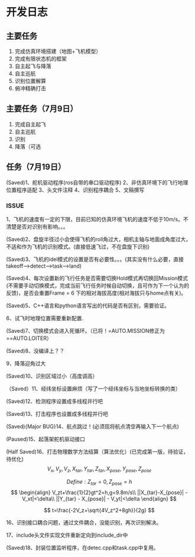 # 开发日志

## 主要任务

1. 完成仿真环境搭建（地图+飞机模型）
2. 完成有限状态机的框架
3. 自主起飞与降落
4. 自主巡航
5. 识别位置解算
6. 俯冲精确打击

## 主要任务（7月9日）

1. 完成自主起飞
2. 自主巡航
3. 识别
4. 降落（可选

## 任务（7月19日）

(Saved)1、舵机驱动程序(ros自带的串口驱动程序)
2、非仿真环境下的飞行地理位置程序适配
3、头文件注释
4、识别程序耦合
5、文稿撰写

### ISSUE

1、飞机的速度有一定的下限，目前已知的仿真环境飞机的速度不低于10m/s。不清楚是否对识别有影响。。。

(Saved)2、盘旋半径过小会使得飞机的roll角过大，相机主轴与地面成角度过大，不适和作为飞机的识别模式。(直接低速飞过，不在盘旋下识别)

(Saved)3、飞机的idel模式的设置是否有必要性。。。(其实没有什么必要，直接takeoff-->detect-->task-->land)

(Saved)4、每次设置新的飞行任务是否需要切换Hold模式再切换回Mission模式(不需要手动切换模式，完成当前飞行任务时候自动切换，且可作为下一个认为的反馈)，是否会重置Frame = 6 下的相对海拔高度(相对海拔只与home点有关)。

(Saved)5、C++语言和python语言写出的代码是否有区别，需要验证。

6、试飞时地理位置需要重新配置.

(Saved)7、切换模式会进入死循环。（已将！=AUTO.MISSION修正为==AUTO.LOITER）

(Saved)8、没编译上？？

9、降落迎角过大

(Saved)10、识别区域过小（高度调高）

（Saved）11、经纬坐标设置麻烦（写了一个经纬坐标与当地坐标转换的类）

(Saved)12、检测程序设置成多线程并行吧

(Saved)13、打击程序也设置成多线程并行吧

(Saved){Major BUG}14、航点跳过！(必须现将航点清空再输入下一个航点)

(Paused)15、起落架舵机驱动接口

(Half Saved)16、打击物理数学方法结算（算法优化）(已完成第一版，待验证，待优化)
$$
V_x,V_y,V_z,X_{tar},Y_{tar},Z_{tar},X_{pose},Y_{pose},Z_{pose}
$$

$$
Define:Z_{tar} = 0,Z_{pose} = h
$$
$$
\begin{align}
    V_zt+\frac{1}{2}gt^2=h,g=9.8m/s\\
    ||X_{tar}-X_{pose}| - V_xt|<\delta\\
    ||Y_{tar} - X_{pose}| - V_yt|<\delta
\end{align}
$$

$$
t=\frac{-2V_z+\sqrt{4V_z^2+8gh}}{2g}
$$

16、识别接口耦合问题，通过文件耦合，没能识别，再次识别解决。

17、include头文件实现文件重新定向到include_dir中

(Saved)18、封装位置监听程序，在detec.cpp和task.cpp中复用。
